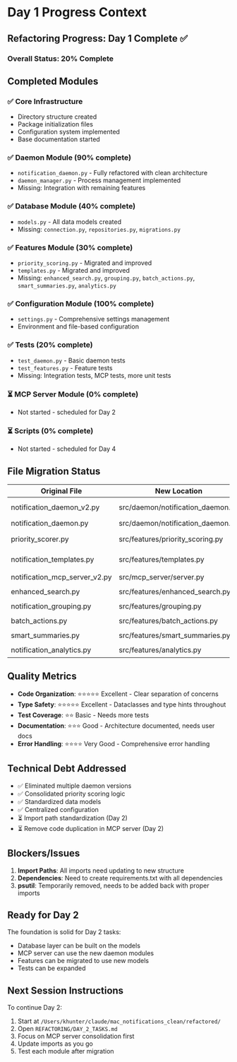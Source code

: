 # Day 1 Progress Context

## Refactoring Progress: Day 1 Complete ✅

### Overall Status: 20% Complete

## Completed Modules

### ✅ Core Infrastructure
- Directory structure created
- Package initialization files
- Configuration system implemented
- Base documentation started

### ✅ Daemon Module (90% complete)
- `notification_daemon.py` - Fully refactored with clean architecture
- `daemon_manager.py` - Process management implemented
- Missing: Integration with remaining features

### ✅ Database Module (40% complete) 
- `models.py` - All data models created
- Missing: `connection.py`, `repositories.py`, `migrations.py`

### ✅ Features Module (30% complete)
- `priority_scoring.py` - Migrated and improved
- `templates.py` - Migrated and improved  
- Missing: `enhanced_search.py`, `grouping.py`, `batch_actions.py`, `smart_summaries.py`, `analytics.py`

### ✅ Configuration Module (100% complete)
- `settings.py` - Comprehensive settings management
- Environment and file-based configuration

### ✅ Tests (20% complete)
- `test_daemon.py` - Basic daemon tests
- `test_features.py` - Feature tests
- Missing: Integration tests, MCP tests, more unit tests

### ⏳ MCP Server Module (0% complete)
- Not started - scheduled for Day 2

### ⏳ Scripts (0% complete)
- Not started - scheduled for Day 4

## File Migration Status

| Original File | New Location | Status |
|--------------|--------------|---------|
| notification_daemon_v2.py | src/daemon/notification_daemon.py | ✅ Refactored |
| notification_daemon.py | src/daemon/notification_daemon.py | ✅ Merged |
| priority_scorer.py | src/features/priority_scoring.py | ✅ Improved |
| notification_templates.py | src/features/templates.py | ✅ Improved |
| notification_mcp_server_v2.py | src/mcp_server/server.py | ⏳ Day 2 |
| enhanced_search.py | src/features/enhanced_search.py | ⏳ Day 2 |
| notification_grouping.py | src/features/grouping.py | ⏳ Day 2 |
| batch_actions.py | src/features/batch_actions.py | ⏳ Day 2 |
| smart_summaries.py | src/features/smart_summaries.py | ⏳ Day 2 |
| notification_analytics.py | src/features/analytics.py | ⏳ Day 2 |

## Quality Metrics

- **Code Organization**: ⭐⭐⭐⭐⭐ Excellent - Clear separation of concerns
- **Type Safety**: ⭐⭐⭐⭐⭐ Excellent - Dataclasses and type hints throughout  
- **Test Coverage**: ⭐⭐ Basic - Needs more tests
- **Documentation**: ⭐⭐⭐ Good - Architecture documented, needs user docs
- **Error Handling**: ⭐⭐⭐⭐ Very Good - Comprehensive error handling

## Technical Debt Addressed

- ✅ Eliminated multiple daemon versions
- ✅ Consolidated priority scoring logic
- ✅ Standardized data models
- ✅ Centralized configuration
- ⏳ Import path standardization (Day 2)
- ⏳ Remove code duplication in MCP server (Day 2)

## Blockers/Issues

1. **Import Paths**: All imports need updating to new structure
2. **Dependencies**: Need to create requirements.txt with all dependencies
3. **psutil**: Temporarily removed, needs to be added back with proper imports

## Ready for Day 2

The foundation is solid for Day 2 tasks:
- Database layer can be built on the models
- MCP server can use the new daemon modules
- Features can be migrated to use new models
- Tests can be expanded

## Next Session Instructions

To continue Day 2:
1. Start at `/Users/khunter/claude/mac_notifications_clean/refactored/`
2. Open `REFACTORING/DAY_2_TASKS.md`
3. Focus on MCP server consolidation first
4. Update imports as you go
5. Test each module after migration
